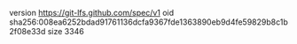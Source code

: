version https://git-lfs.github.com/spec/v1
oid sha256:008ea6252bdad91761136dcfa9367fde1363890eb9d4fe59829b8c1b2f08e33d
size 3346

